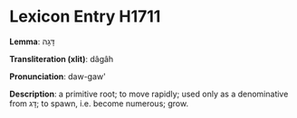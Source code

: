 # Lexicon Entry H1711

**Lemma**: דָּגָה

**Transliteration (xlit)**: dâgâh

**Pronunciation**: daw-gaw'

**Description**:
a primitive root; to move rapidly; used only as a denominative from דָּג; to spawn, i.e. become numerous; grow.

